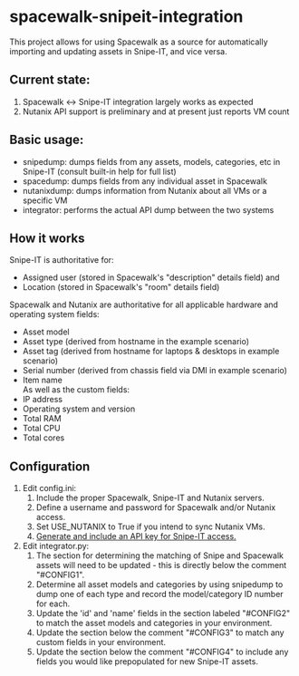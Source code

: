 # spacewalk-snipeit-integration
This project allows for using Spacewalk as a source for automatically importing and updating assets in Snipe-IT, and vice versa.

## Current state:
1. Spacewalk <-> Snipe-IT integration largely works as expected
2. Nutanix API support is preliminary and at present just reports VM count

## Basic usage:
 - snipedump: dumps fields from any assets, models, categories, etc in Snipe-IT (consult built-in help for full list)
 - spacedump: dumps fields from any individual asset in Spacewalk
 - nutanixdump: dumps information from Nutanix about all VMs or a specific VM
 - integrator: performs the actual API dump between the two systems

## How it works
Snipe-IT is authoritative for:
* Assigned user (stored in Spacewalk's "description" details field) and
* Location (stored in Spacewalk's "room" details field)

Spacewalk and Nutanix are authoritative for all applicable hardware and operating system fields:
* Asset model
* Asset type (derived from hostname in the example scenario)
* Asset tag (derived from hostname for laptops & desktops in example scenario)
* Serial number (derived from chassis field via DMI in example scenario)
* Item name  
As well as the custom fields:
* IP address
* Operating system and version
* Total RAM
* Total CPU
* Total cores

## Configuration
1. Edit config.ini:
    1. Include the proper Spacewalk, Snipe-IT and Nutanix servers.
    2. Define a username and password for Spacewalk and/or Nutanix access.
	3. Set USE_NUTANIX to True if you intend to sync Nutanix VMs.
    4. [Generate and include an API key for Snipe-IT access.](https://snipe-it.readme.io/reference#generating-api-tokens)
2. Edit integrator.py:
   1. The section for determining the matching of Snipe and Spacewalk assets will need to be updated - this is directly below the comment "#CONFIG1".
   2. Determine all asset models and categories by using snipedump to dump one of each type and record the model/category ID number for each.
   3. Update the 'id' and 'name' fields in the section labeled "#CONFIG2" to match the asset models and categories in your environment.
   4. Update the section below the comment "#CONFIG3" to match any custom fields in your environment.
   5. Update the section below the comment "#CONFIG4" to include any fields you would like prepopulated for new Snipe-IT assets.
